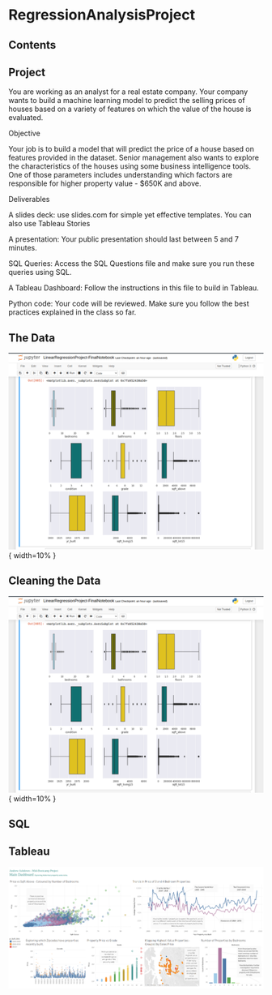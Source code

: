 # RegressionAnalysisProject

## Contents


## Project

You are working as an analyst for a real estate company. Your company wants to build a machine learning model to predict the selling prices of houses based on a variety of features on which the value of the house is evaluated.

Objective

Your job is to build a model that will predict the price of a house based on features provided in the dataset. Senior management also wants to explore the characteristics of the houses using some business intelligence tools. One of those parameters includes understanding which factors are responsible for higher property value - $650K and above.

Deliverables

A slides deck: use slides.com for simple yet effective templates. You can also use Tableau Stories

A presentation: Your public presentation should last between 5 and 7 minutes.

SQL Queries: Access the SQL Questions file and make sure you run these queries using SQL.

A Tableau Dashboard: Follow the instructions in this file to build in Tableau.

Python code: Your code will be reviewed. Make sure you follow the best practices explained in the class so far.


## The Data
![Alt text](Images/PythonPic3.png?raw=true "Data"){ width=10% }



## Cleaning the Data

![Alt text](Images/PythonPic3.png?raw=true "Skewed Data"){ width=10% }

## SQL



## Tableau

![Alt text](Tableau/MainDashboard-Tableau.png?raw=true "MainDashboard")

